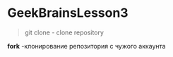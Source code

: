 # GeekBrainsLesson3

> git clone - clone repository

**fork** -клонирование репозитория с чужого аккаунта
